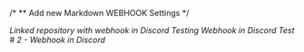 /*
** Add new Markdown WEBHOOK Settings
*/

_Linked repository with webhook in Discord_
_Testing Webhook in Discord_
_Test # 2 - Webhook in Discord_
